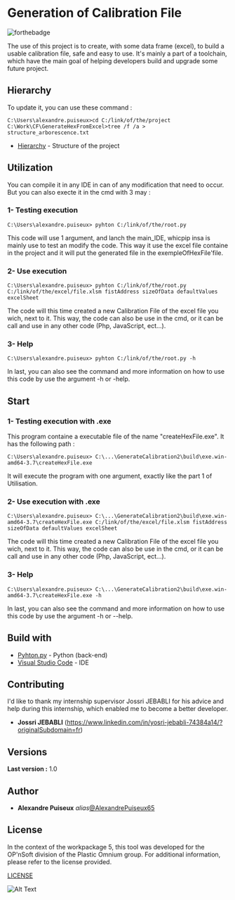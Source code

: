 # Generation of Calibration File 

![forthebadge](https://forthebadge.com/images/badges/powered-by-coffee.svg)

The use of this project is to create, with some data frame (excel), to build a usable calibration file, safe and easy to use.
It's mainly a part of a toolchain, which have the main goal of helping developers build and upgrade some future project. 

## Hierarchy

To update it, you can use these command :

```shell
C:\Users\alexandre.puiseux>cd C:/link/of/the/project
C:\Work\CF\GenerateHexFromExcel>tree /f /a > structure_arborescence.txt
```
* [Hierarchy](structure_arborescence.txt)  - Structure of the project

## Utilization

You can compile it in any IDE in can of any modification that need to occur.
But you can also execte it in the cmd with 3 may :

### 1- Testing execution
```shell
C:\Users\alexandre.puiseux> pyhton C:/link/of/the/root.py
```
This code will use 1 argument, and lanch the main_IDE, whicpip insa is mainly use to test an modify the code.
This way it use the excel file containe in the project and it will put the generated file in the exempleOfHexFile'file.

### 2- Use execution
```shell
C:\Users\alexandre.puiseux> pyhton C:/link/of/the/root.py C:/link/of/the/excel/file.xlsm fistAddress sizeOfData defaultValues excelSheet
```
The code will this time created a new Calibration File of the excel file you wich, next to it. This way, the code can also be use in the cmd, or it can be call and use in any other code (Php, JavaScript, ect...).  

### 3- Help
```shell
C:\Users\alexandre.puiseux> pyhton C:/link/of/the/root.py -h
```
In last, you can also see the command and more information on how to use this code by use the argument -h or -help.

## Start

### 1- Testing execution with .exe

This program containe a executable file of the name "createHexFile.exe". 
It has the following path : 
```shell
C:\Users\alexandre.puiseux> C:\...\GenerateCalibration2\build\exe.win-amd64-3.7\createHexFile.exe
```
It will execute the program with one argument, exactly like the part 1 of Utilisation.

### 2- Use execution with .exe

```shell
C:\Users\alexandre.puiseux> C:\...\GenerateCalibration2\build\exe.win-amd64-3.7\createHexFile.exe C:/link/of/the/excel/file.xlsm fistAddress sizeOfData defaultValues excelSheet
```
The code will this time created a new Calibration File of the excel file you wich, next to it. This way, the code can also be use in the cmd, or it can be call and use in any other code (Php, JavaScript, ect...). 

### 3- Help
```shell
C:\Users\alexandre.puiseux> C:\...\GenerateCalibration2\build\exe.win-amd64-3.7\createHexFile.exe -h
```
In last, you can also see the command and more information on how to use this code by use the argument -h or --help.

## Build with

* [Pyhton.py](https://www.python.org/) - Python (back-end)
* [Visual Studio Code](https://code.visualstudio.com/) - IDE

## Contributing

I'd like to thank my internship supervisor Jossri JEBABLI for his advice and help during this internship, which enabled me to become a better developer.
* **Jossri JEBABLI** (https://www.linkedin.com/in/yosri-jebabli-74384a14/?originalSubdomain=fr)

## Versions

**Last version :** 1.0

## Author

* **Alexandre Puiseux** _alias_[@AlexandrePuiseux65](https://github.com/AlexandrePuiseux65)

## License

In the context of the workpackage 5, this tool was developed for the OP'nSoft division of the Plastic Omnium group. For additional information, please refer to the license provided.

[LICENSE](LICENSE.md)

![Alt Text](https://media.giphy.com/media/3orif4LwcbQhWZVsze/giphy.gif)
